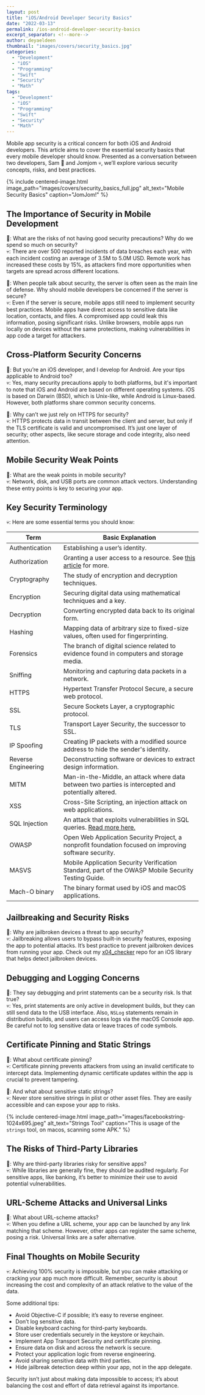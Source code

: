 ```yaml
---
layout: post
title: "iOS/Android Developer Security Basics"
date: "2022-03-13"
permalink: /ios-android-developer-security-basics
excerpt_separator: <!--more-->
author: deyaeldeen
thumbnail: "images/covers/security_basics.jpg"
categories: 
  - "Development"
  - "iOS"
  - "Programming"
  - "Swift"
  - "Security"
  - "Math"
tags: 
  - "Development"
  - "iOS"
  - "Programming"
  - "Swift"
  - "Security"
  - "Math"
---
```


Mobile app security is a critical concern for both iOS and Android developers. This article aims to cover the essential security basics that every mobile developer should know. Presented as a conversation between two developers, Sam 🥸 and Jomjom 💀, we’ll explore various security concepts, risks, and best practices.

<!--more-->

{% include centered-image.html image_path="images/covers/security_basics_full.jpg" alt_text="Mobile Security Basics" caption="JomJom!" %}

## The Importance of Security in Mobile Development

🥸: What are the risks of not having good security precautions? Why do we spend so much on security?  
💀: There are over 500 reported incidents of data breaches each year, with each incident costing an average of 3.5M to 5.0M USD. Remote work has increased these costs by 15%, as attackers find more opportunities when targets are spread across different locations.

🥸: When people talk about security, the server is often seen as the main line of defense. Why should mobile developers be concerned if the server is secure?  
💀: Even if the server is secure, mobile apps still need to implement security best practices. Mobile apps have direct access to sensitive data like location, contacts, and files. A compromised app could leak this information, posing significant risks. Unlike browsers, mobile apps run locally on devices without the same protections, making vulnerabilities in app code a target for attackers.

## Cross-Platform Security Concerns

🥸: But you’re an iOS developer, and I develop for Android. Are your tips applicable to Android too?  
💀: Yes, many security precautions apply to both platforms, but it's important to note that iOS and Android are based on different operating systems. iOS is based on Darwin (BSD), which is Unix-like, while Android is Linux-based. However, both platforms share common security concerns.

🥸: Why can’t we just rely on HTTPS for security?  
💀: HTTPS protects data in transit between the client and server, but only if the TLS certificate is valid and uncompromised. It’s just one layer of security; other aspects, like secure storage and code integrity, also need attention.

## Mobile Security Weak Points

🥸: What are the weak points in mobile security?  
💀: Network, disk, and USB ports are common attack vectors. Understanding these entry points is key to securing your app.

## Key Security Terminology
💀: Here are some essential terms you should know:

| Term                     | Basic Explanation                                                                                                                                              |
|--------------------------|----------------------------------------------------------------------------------------------------------------------------------------------------------------|
| Authentication           | Establishing a user’s identity.                                                                                                                                 |
| Authorization            | Granting a user access to a resource. See [this article](https://www.sailpoint.com/identity-library/difference-between-authentication-and-authorization/) for more. |
| Cryptography             | The study of encryption and decryption techniques.                                                                                                              |
| Encryption               | Securing digital data using mathematical techniques and a key.                                                                                                  |
| Decryption               | Converting encrypted data back to its original form.                                                                                                            |
| Hashing                  | Mapping data of arbitrary size to fixed-size values, often used for fingerprinting.                                                                              |
| Forensics                | The branch of digital science related to evidence found in computers and storage media.                                                                          |
| Sniffing                 | Monitoring and capturing data packets in a network.                                                                                                             |
| HTTPS                    | Hypertext Transfer Protocol Secure, a secure web protocol.                                                                                                      |
| SSL                      | Secure Sockets Layer, a cryptographic protocol.                                                                                                                 |
| TLS                      | Transport Layer Security, the successor to SSL.                                                                                                                 |
| IP Spoofing              | Creating IP packets with a modified source address to hide the sender's identity.                                                                               |
| Reverse Engineering      | Deconstructing software or devices to extract design information.                                                                                               |
| MITM                     | Man-in-the-Middle, an attack where data between two parties is intercepted and potentially altered.                                                             |
| XSS                      | Cross-Site Scripting, an injection attack on web applications.                                                                                                  |
| SQL Injection            | An attack that exploits vulnerabilities in SQL queries. [Read more here.](https://www.w3schools.com/sql/sql_injection.asp)                                      |
| OWASP                    | Open Web Application Security Project, a nonprofit foundation focused on improving software security.                                                           |
| MASVS                    | Mobile Application Security Verification Standard, part of the OWASP Mobile Security Testing Guide.                                                             |
| Mach-O binary            | The binary format used by iOS and macOS applications.                                                                                                           |

## Jailbreaking and Security Risks

🥸: Why are jailbroken devices a threat to app security?  
💀: Jailbreaking allows users to bypass built-in security features, exposing the app to potential attacks. It’s best practice to prevent jailbroken devices from running your app. Check out my [x04_checker](https://github.com/deya-eldeen/x04_checker) repo for an iOS library that helps detect jailbroken devices.

## Debugging and Logging Concerns

🥸: They say debugging and print statements can be a security risk. Is that true?  
💀: Yes, print statements are only active in development builds, but they can still send data to the USB interface. Also, `NSLog` statements remain in distribution builds, and users can access logs via the macOS Console app. Be careful not to log sensitive data or leave traces of code symbols.

## Certificate Pinning and Static Strings

🥸: What about certificate pinning?  
💀: Certificate pinning prevents attackers from using an invalid certificate to intercept data. Implementing dynamic certificate updates within the app is crucial to prevent tampering.

🥸: And what about sensitive static strings?  
💀: Never store sensitive strings in plist or other asset files. They are easily accessible and can expose your app to risks.

{% include centered-image.html image_path="images/facebookstring-1024x695.jpeg" alt_text="Strings Tool" caption="This is usage of the `strings` tool, on macos, scanning some APK." %}

## The Risks of Third-Party Libraries

🥸: Why are third-party libraries risky for sensitive apps?  
💀: While libraries are generally fine, they should be audited regularly. For sensitive apps, like banking, it’s better to minimize their use to avoid potential vulnerabilities.

## URL-Scheme Attacks and Universal Links

🥸: What about URL-scheme attacks?  
💀: When you define a URL scheme, your app can be launched by any link matching that scheme. However, other apps can register the same scheme, posing a risk. Universal links are a safer alternative.

## Final Thoughts on Mobile Security

💀: Achieving 100% security is impossible, but you can make attacking or cracking your app much more difficult. Remember, security is about increasing the cost and complexity of an attack relative to the value of the data.

Some additional tips:

- Avoid Objective-C if possible; it’s easy to reverse engineer.
- Don’t log sensitive data.
- Disable keyboard caching for third-party keyboards.
- Store user credentials securely in the keystore or keychain.
- Implement App Transport Security and certificate pinning.
- Ensure data on disk and across the network is secure.
- Protect your application logic from reverse engineering.
- Avoid sharing sensitive data with third parties.
- Hide jailbreak detection deep within your app, not in the app delegate.

Security isn’t just about making data impossible to access; it’s about balancing the cost and effort of data retrieval against its importance.

